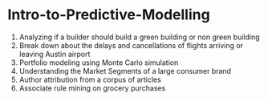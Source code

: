 # Intro-to-Predictive-Modelling

1) Analyzing if a builder should build a green building or non green building
2) Break down about the delays and cancellations of flights arriving or leaving Austin airport
3) Portfolio modeling using Monte Carlo simulation
4) Understanding the Market Segments of a large consumer brand
5) Author attribution from a corpus of articles
6) Associate rule mining on grocery purchases
